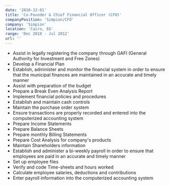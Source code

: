 ```yaml
---
date: '2010-12-01'
title: 'Co-Founder & Chief Financial Officer (CFO)'
companyPosition: 'Simpion/CFO'
company: 'Simpion'
location: 'Cairo, EG'
range: 'Dec 2010 - Jul 2012'
url: ''
---
```


- Assist in legally registering the company through GAFI (General Authority for Investment and Free Zones)
- Develop a Financial Plan
- Establish, administer and monitor the financial system in order to ensure that the municipal finances are maintained in an accurate and timely manner
- Assist with preparation of the budget
- Prepare a Break Even Analysis Report
- Implement financial policies and procedures
- Establish and maintain cash controls
- Maintain the purchase order system
- Ensure transactions are properly recorded and entered into the computerized accounting system
- Prepare Income Statements
- Prepare Balance Sheets
- Prepare monthly Billing Statements
- Prepare Cost Analysis for company's products
- Maintain Shareholders information
- Establish and administer a bi-weekly payroll in order to ensure that employees are paid in an accurate and timely manner
- Set up employee files
- Verify and code Time-sheets and hours worked
- Calculate employee salaries, deductions and contributions
- Enter payroll information into the computerized accounting system

